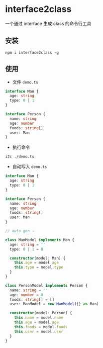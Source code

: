 # interface2class

一个通过 interface 生成 class 的命令行工具

## 安装 

```shell
npm i interface2class -g
```

## 使用

- 文件 `demo.ts`

```typescript
interface Man {
  age: string
  type: 0 | 1
}

interface Person {
  name: string
  age: number
  foods: string[]
  user: Man
}
```

- 执行命令

```shell
i2c ./demo.ts
```

- 自动写入 `demo.ts`

```typescript
interface Man {
  age: string
  type: 0 | 1
}

interface Person {
  name: string
  age: number
  foods: string[]
  user: Man
}

// auto gen →

class ManModel implements Man {
  age: string = ''
  type: 0 | 1 = 0

  constructor(model: Man) {
    this.age = model.age
    this.type = model.type
  }
}

class PersonModel implements Person {
  name: string = ''
  age: number = 0
  foods: string[] = []
  user: ManModel = new ManModel({} as Man)

  constructor(model: Person) {
    this.name = model.name
    this.age = model.age
    this.foods = model.foods
    this.user = model.user
  }
}
```